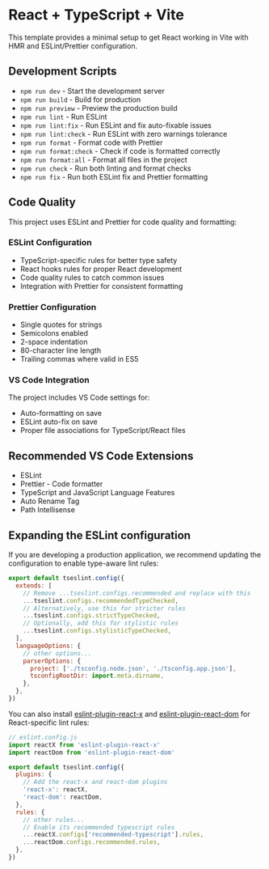 # React + TypeScript + Vite

This template provides a minimal setup to get React working in Vite with HMR and ESLint/Prettier configuration.

## Development Scripts

- `npm run dev` - Start the development server
- `npm run build` - Build for production
- `npm run preview` - Preview the production build
- `npm run lint` - Run ESLint
- `npm run lint:fix` - Run ESLint and fix auto-fixable issues
- `npm run lint:check` - Run ESLint with zero warnings tolerance
- `npm run format` - Format code with Prettier
- `npm run format:check` - Check if code is formatted correctly
- `npm run format:all` - Format all files in the project
- `npm run check` - Run both linting and format checks
- `npm run fix` - Run both ESLint fix and Prettier formatting

## Code Quality

This project uses ESLint and Prettier for code quality and formatting:

### ESLint Configuration
- TypeScript-specific rules for better type safety
- React hooks rules for proper React development
- Code quality rules to catch common issues
- Integration with Prettier for consistent formatting

### Prettier Configuration
- Single quotes for strings
- Semicolons enabled
- 2-space indentation
- 80-character line length
- Trailing commas where valid in ES5

### VS Code Integration
The project includes VS Code settings for:
- Auto-formatting on save
- ESLint auto-fix on save
- Proper file associations for TypeScript/React files

## Recommended VS Code Extensions
- ESLint
- Prettier - Code formatter
- TypeScript and JavaScript Language Features
- Auto Rename Tag
- Path Intellisense

## Expanding the ESLint configuration

If you are developing a production application, we recommend updating the configuration to enable type-aware lint rules:

```js
export default tseslint.config({
  extends: [
    // Remove ...tseslint.configs.recommended and replace with this
    ...tseslint.configs.recommendedTypeChecked,
    // Alternatively, use this for stricter rules
    ...tseslint.configs.strictTypeChecked,
    // Optionally, add this for stylistic rules
    ...tseslint.configs.stylisticTypeChecked,
  ],
  languageOptions: {
    // other options...
    parserOptions: {
      project: ['./tsconfig.node.json', './tsconfig.app.json'],
      tsconfigRootDir: import.meta.dirname,
    },
  },
})
```

You can also install [eslint-plugin-react-x](https://github.com/Rel1cx/eslint-react/tree/main/packages/plugins/eslint-plugin-react-x) and [eslint-plugin-react-dom](https://github.com/Rel1cx/eslint-react/tree/main/packages/plugins/eslint-plugin-react-dom) for React-specific lint rules:

```js
// eslint.config.js
import reactX from 'eslint-plugin-react-x'
import reactDom from 'eslint-plugin-react-dom'

export default tseslint.config({
  plugins: {
    // Add the react-x and react-dom plugins
    'react-x': reactX,
    'react-dom': reactDom,
  },
  rules: {
    // other rules...
    // Enable its recommended typescript rules
    ...reactX.configs['recommended-typescript'].rules,
    ...reactDom.configs.recommended.rules,
  },
})
```
